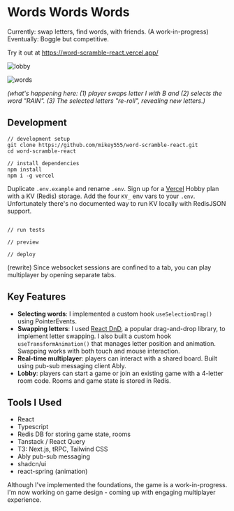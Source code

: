 # Words Words Words

Currently: swap letters, find words, with friends. (A work-in-progress)
<br/>
Eventually: Boggle but competitive.

Try it out at https://word-scramble-react.vercel.app/

![lobby](https://github.com/mikey555/word-scramble-react/assets/983004/173d9b91-8ec2-40f1-a4aa-17f00ddf4ec8)

![words](https://github.com/mikey555/word-scramble-react/assets/983004/78bfc29b-fa85-45d3-b31a-ff73200a4ec5)


<p><i>(what's happening here: (1) player swaps letter I with B and (2) selects the word "RAIN". (3) The selected letters "re-roll", revealing new letters.)</i></p>

## Development
```
// development setup
git clone https://github.com/mikey555/word-scramble-react.git
cd word-scramble-react

// install dependencies
npm install
npm i -g vercel

```
Duplicate `.env.example` and rename `.env`.
Sign up for a [Vercel](https://vercel.com/) Hobby plan with a KV (Redis) storage. Add the four `KV_` env vars to your `.env`.
Unfortunately there's no documented way to run KV locally with RedisJSON support.
```

// run tests

// preview

// deploy

```

(rewrite) Since websocket sessions are confined to a tab, you can play multiplayer by opening separate tabs.

##

## Key Features
- **Selecting words**: I implemented a custom hook `useSelectionDrag()` using PointerEvents.
- **Swapping letters**: I used [React DnD](https://react-dnd.github.io/react-dnd/about), a popular drag-and-drop library, to implement letter swapping. I also built a custom hook `useTransformAnimation()` that manages letter position and animation. Swapping works with both touch and mouse interaction.
- **Real-time multiplayer**: players can interact with a shared board. Built using pub-sub messaging client Ably.
- **Lobby**: players can start a game or join an existing game with a 4-letter room code. Rooms and game state is stored in Redis.

## Tools I Used
- React
- Typescript
- Redis DB for storing game state, rooms
- Tanstack / React Query
- T3: Next.js, tRPC, Tailwind CSS
- Ably pub-sub messaging
- shadcn/ui
- react-spring (animation)

Although I've implemented the foundations, the game is a work-in-progress. I'm now working on game design - coming up with engaging multiplayer experience.
